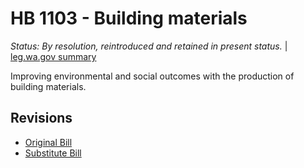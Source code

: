 # HB 1103 - Building materials
*Status: By resolution, reintroduced and retained in present status.* | [leg.wa.gov summary](https://app.leg.wa.gov/billsummary?BillNumber=1103&Year=2021)

Improving environmental and social outcomes with the production of building materials.

## Revisions
* [Original Bill](1/)
* [Substitute Bill](S/)